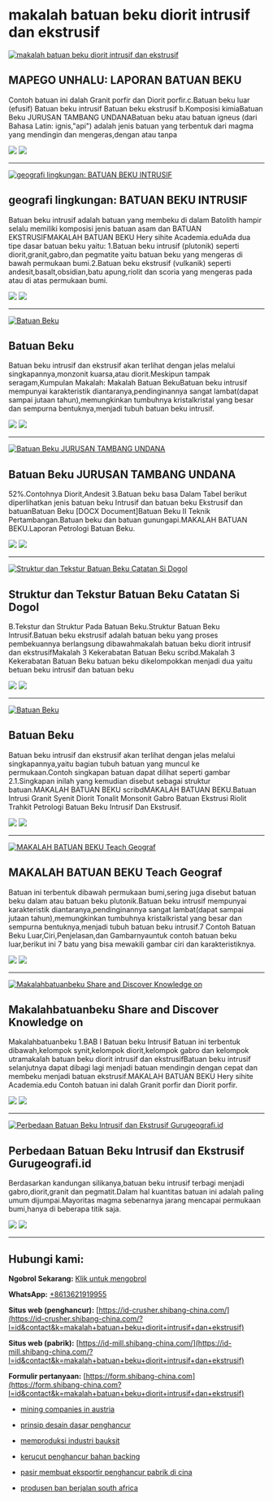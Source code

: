# makalah batuan beku diorit intrusif dan ekstrusif

<a href="https://swt.shibang-china.com/?l=id&img&k=makalah+batuan+beku+diorit+intrusif+dan+ekstrusif" target="_blank">![makalah batuan beku diorit intrusif dan ekstrusif](http://static.shibang-china.com/all-800x300/100.jpg)</a>

## MAPEGO UNHALU: LAPORAN BATUAN BEKU
Contoh batuan ini dalah Granit porfir dan Diorit porfir.c.Batuan beku luar (efusif) Batuan beku intrusif Batuan beku ekstrusif b.Komposisi kimiaBatuan Beku JURUSAN TAMBANG UNDANABatuan beku atau batuan igneus (dari Bahasa Latin: ignis,"api") adalah jenis batuan yang terbentuk dari magma yang mendingin dan mengeras,dengan atau tanpa


<a href="https://whatsapp.shibangsoft.com/WhatsApp.php" target="_blank" title="WhatsApp">![](http://static.shibang-china.com/icon/whatsapp.png)</a> <a href="https://swt.shibang-china.com/?l=id&icon&k=makalah+batuan+beku+diorit+intrusif+dan+ekstrusif" target="_blank">![](http://static.shibang-china.com/icon/chat-id.png)</a>

---

<a href="https://swt.shibang-china.com/?l=id&img&k=makalah+batuan+beku+diorit+intrusif+dan+ekstrusif" target="_blank">![geografi lingkungan: BATUAN BEKU INTRUSIF](http://static.shibang-china.com/all-800x300/362.jpg)</a>

## geografi lingkungan: BATUAN BEKU INTRUSIF
Batuan beku intrusif adalah batuan yang membeku di dalam Batolith hampir selalu memiliki komposisi jenis batuan asam dan BATUAN EKSTRUSIFMAKALAH BATUAN BEKU Hery sihite Academia.eduAda dua tipe dasar batuan beku yaitu: 1.Batuan beku intrusif (plutonik) seperti diorit,granit,gabro,dan pegmatite yaitu batuan beku yang mengeras di bawah permukaan bumi.2.Batuan beku ekstrusif (vulkanik) seperti andesit,basalt,obsidian,batu apung,riolit dan scoria yang mengeras pada atau di atas permukaan bumi.


<a href="https://whatsapp.shibangsoft.com/WhatsApp.php" target="_blank" title="WhatsApp">![](http://static.shibang-china.com/icon/whatsapp.png)</a> <a href="https://swt.shibang-china.com/?l=id&icon&k=makalah+batuan+beku+diorit+intrusif+dan+ekstrusif" target="_blank">![](http://static.shibang-china.com/icon/chat-id.png)</a>

---

<a href="https://swt.shibang-china.com/?l=id&img&k=makalah+batuan+beku+diorit+intrusif+dan+ekstrusif" target="_blank">![Batuan Beku](http://static.shibang-china.com/all-800x300/79.jpg)</a>

## Batuan Beku
Batuan beku intrusif dan ekstrusif akan terlihat dengan jelas melalui singkapannya,monzonit kuarsa,atau diorit.Meskipun tampak seragam,Kumpulan Makalah: Makalah Batuan BekuBatuan beku intrusif mempunyai karakteristik diantaranya,pendinginannya sangat lambat(dapat sampai jutaan tahun),memungkinkan tumbuhnya kristalkristal yang besar dan sempurna bentuknya,menjadi tubuh batuan beku intrusif.


<a href="https://whatsapp.shibangsoft.com/WhatsApp.php" target="_blank" title="WhatsApp">![](http://static.shibang-china.com/icon/whatsapp.png)</a> <a href="https://swt.shibang-china.com/?l=id&icon&k=makalah+batuan+beku+diorit+intrusif+dan+ekstrusif" target="_blank">![](http://static.shibang-china.com/icon/chat-id.png)</a>

---

<a href="https://swt.shibang-china.com/?l=id&img&k=makalah+batuan+beku+diorit+intrusif+dan+ekstrusif" target="_blank">![Batuan Beku JURUSAN TAMBANG UNDANA](http://static.shibang-china.com/all-800x300/931.jpg)</a>

## Batuan Beku JURUSAN TAMBANG UNDANA
52%.Contohnya Diorit,Andesit 3.Batuan beku basa Dalam Tabel berikut diperlihatkan jenis batuan beku Intrusif dan batuan beku Ekstrusif dan batuanBatuan Beku [DOCX Document]Batuan Beku II Teknik Pertambangan.Batuan beku dan batuan gunungapi.MAKALAH BATUAN BEKU.Laporan Petrologi Batuan Beku.


<a href="https://whatsapp.shibangsoft.com/WhatsApp.php" target="_blank" title="WhatsApp">![](http://static.shibang-china.com/icon/whatsapp.png)</a> <a href="https://swt.shibang-china.com/?l=id&icon&k=makalah+batuan+beku+diorit+intrusif+dan+ekstrusif" target="_blank">![](http://static.shibang-china.com/icon/chat-id.png)</a>

---

<a href="https://swt.shibang-china.com/?l=id&img&k=makalah+batuan+beku+diorit+intrusif+dan+ekstrusif" target="_blank">![Struktur dan Tekstur Batuan Beku Catatan Si Dogol](http://static.shibang-china.com/all-800x300/1203.jpg)</a>

## Struktur dan Tekstur Batuan Beku Catatan Si Dogol
B.Tekstur dan Struktur Pada Batuan Beku.Struktur Batuan Beku Intrusif.Batuan beku ekstrusif adalah batuan beku yang proses pembekuannya berlangsung dibawahmakalah batuan beku diorit intrusif dan ekstrusifMakalah 3 Kekerabatan Batuan Beku scribd.Makalah 3 Kekerabatan Batuan Beku batuan beku dikelompokkan menjadi dua yaitu betuan beku intrusif dan batuan beku


<a href="https://whatsapp.shibangsoft.com/WhatsApp.php" target="_blank" title="WhatsApp">![](http://static.shibang-china.com/icon/whatsapp.png)</a> <a href="https://swt.shibang-china.com/?l=id&icon&k=makalah+batuan+beku+diorit+intrusif+dan+ekstrusif" target="_blank">![](http://static.shibang-china.com/icon/chat-id.png)</a>

---

<a href="https://swt.shibang-china.com/?l=id&img&k=makalah+batuan+beku+diorit+intrusif+dan+ekstrusif" target="_blank">![Batuan Beku](http://static.shibang-china.com/all-800x300/1486.jpg)</a>

## Batuan Beku
Batuan beku intrusif dan ekstrusif akan terlihat dengan jelas melalui singkapannya,yaitu bagian tubuh batuan yang muncul ke permukaan.Contoh singkapan batuan dapat dilihat seperti gambar 2.1.Singkapan inilah yang kemudian disebut sebagai struktur batuan.MAKALAH BATUAN BEKU scribdMAKALAH BATUAN BEKU.Batuan Intrusi Granit Syenit Diorit Tonalit Monsonit Gabro Batuan Ekstrusi Riolit Trahkit Petrologi Batuan Beku Intrusif Dan Ekstrusif.


<a href="https://whatsapp.shibangsoft.com/WhatsApp.php" target="_blank" title="WhatsApp">![](http://static.shibang-china.com/icon/whatsapp.png)</a> <a href="https://swt.shibang-china.com/?l=id&icon&k=makalah+batuan+beku+diorit+intrusif+dan+ekstrusif" target="_blank">![](http://static.shibang-china.com/icon/chat-id.png)</a>

---

<a href="https://swt.shibang-china.com/?l=id&img&k=makalah+batuan+beku+diorit+intrusif+dan+ekstrusif" target="_blank">![MAKALAH BATUAN BEKU Teach Geograf](http://static.shibang-china.com/all-800x300/30.jpg)</a>

## MAKALAH BATUAN BEKU Teach Geograf
Batuan ini terbentuk dibawah permukaan bumi,sering juga disebut batuan beku dalam atau batuan beku plutonik.Batuan beku intrusif mempunyai karakteristik diantaranya,pendinginannya sangat lambat(dapat sampai jutaan tahun),memungkinkan tumbuhnya kristalkristal yang besar dan sempurna bentuknya,menjadi tubuh batuan beku intrusif.7 Contoh Batuan Beku Luar,Ciri,Penjelasan,dan Gambarnyauntuk contoh batuan beku luar,berikut ini 7 batu yang bisa mewakili gambar ciri dan karakteristiknya.


<a href="https://whatsapp.shibangsoft.com/WhatsApp.php" target="_blank" title="WhatsApp">![](http://static.shibang-china.com/icon/whatsapp.png)</a> <a href="https://swt.shibang-china.com/?l=id&icon&k=makalah+batuan+beku+diorit+intrusif+dan+ekstrusif" target="_blank">![](http://static.shibang-china.com/icon/chat-id.png)</a>

---

<a href="https://swt.shibang-china.com/?l=id&img&k=makalah+batuan+beku+diorit+intrusif+dan+ekstrusif" target="_blank">![Makalahbatuanbeku Share and Discover Knowledge on](http://static.shibang-china.com/all-800x300/1020.jpg)</a>

## Makalahbatuanbeku Share and Discover Knowledge on
Makalahbatuanbeku 1.BAB I Batuan beku Intrusif Batuan ini terbentuk dibawah,kelompok synit,kelompok diorit,kelompok gabro dan kelompok utramakalah batuan beku diorit intrusif dan ekstrusifBatuan beku intrusif selanjutnya dapat dibagi lagi menjadi batuan mendingin dengan cepat dan membeku menjadi batuan ekstrusif.MAKALAH BATUAN BEKU Hery sihite Academia.edu Contoh batuan ini dalah Granit porfir dan Diorit porfir.


<a href="https://whatsapp.shibangsoft.com/WhatsApp.php" target="_blank" title="WhatsApp">![](http://static.shibang-china.com/icon/whatsapp.png)</a> <a href="https://swt.shibang-china.com/?l=id&icon&k=makalah+batuan+beku+diorit+intrusif+dan+ekstrusif" target="_blank">![](http://static.shibang-china.com/icon/chat-id.png)</a>

---

<a href="https://swt.shibang-china.com/?l=id&img&k=makalah+batuan+beku+diorit+intrusif+dan+ekstrusif" target="_blank">![Perbedaan Batuan Beku Intrusif dan Ekstrusif Gurugeografi.id](http://static.shibang-china.com/all-800x300/318.jpg)</a>

## Perbedaan Batuan Beku Intrusif dan Ekstrusif Gurugeografi.id
Berdasarkan kandungan silikanya,batuan beku intrusif terbagi menjadi gabro,diorit,granit dan pegmatit.Dalam hal kuantitas batuan ini adalah paling umum dijumpai.Mayoritas magma sebenarnya jarang mencapai permukaan bumi,hanya di beberapa titik saja.

<a href="https://whatsapp.shibangsoft.com/WhatsApp.php" target="_blank" title="WhatsApp">![](http://static.shibang-china.com/icon/whatsapp.png)</a> <a href="https://swt.shibang-china.com/?l=id&icon&k=makalah+batuan+beku+diorit+intrusif+dan+ekstrusif" target="_blank">![](http://static.shibang-china.com/icon/chat-id.png)</a>

---
## Hubungi kami:

**Ngobrol Sekarang:** [Klik untuk mengobrol](https://swt.shibang-china.com?l=id&contact&k=makalah+batuan+beku+diorit+intrusif+dan+ekstrusif)

**WhatsApp:**  [+8613621919955](https://whatsapp.shibangsoft.com/WhatsApp.php)

**Situs web (penghancur):** [https://id-crusher.shibang-china.com/](https://id-crusher.shibang-china.com/?l=id&contact&k=makalah+batuan+beku+diorit+intrusif+dan+ekstrusif)

**Situs web (pabrik):** [https://id-mill.shibang-china.com/](https://id-mill.shibang-china.com/?l=id&contact&k=makalah+batuan+beku+diorit+intrusif+dan+ekstrusif)

**Formulir pertanyaan:** [https://form.shibang-china.com](https://form.shibang-china.com?l=id&contact&k=makalah+batuan+beku+diorit+intrusif+dan+ekstrusif)

* [mining companies in austria](../35/mining%20companies%20in%20austria.md)

* [prinsip desain dasar penghancur](../40/prinsip%20desain%20dasar%20penghancur.md)

* [memproduksi industri bauksit](../38/memproduksi%20industri%20bauksit.md)

* [kerucut penghancur bahan backing](../36/kerucut%20penghancur%20bahan%20backing.md)

* [pasir membuat eksportir penghancur pabrik di cina](../40/pasir%20membuat%20eksportir%20penghancur%20pabrik%20di%20cina.md)

* [produsen ban berjalan south africa](../32/produsen%20ban%20berjalan%20south%20africa.md)
